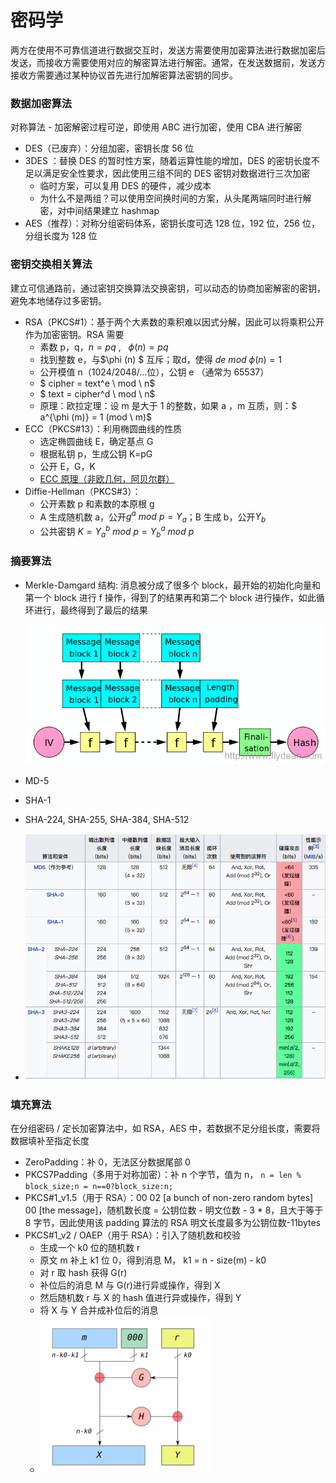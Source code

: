 # 密码学

两方在使用不可靠信道进行数据交互时，发送方需要使用加密算法进行数据加密后发送，而接收方需要使用对应的解密算法进行解密。通常，在发送数据前，发送方接收方需要通过某种协议首先进行加解密算法密钥的同步。

### 数据加密算法

对称算法 - 加密解密过程可逆，即使用 ABC 进行加密，使用 CBA 进行解密

- DES（已废弃）：分组加密，密钥长度 56 位
- 3DES ：替换 DES 的暂时性方案，随着运算性能的增加，DES 的密钥长度不足以满足安全性要求，因此使用三组不同的 DES 密钥对数据进行三次加密
  - 临时方案，可以复用 DES 的硬件，减少成本
  - 为什么不是两组？可以使用空间换时间的方案，从头尾两端同时进行解密，对中间结果建立 hashmap
- AES（推荐）：对称分组密码体系，密钥长度可选 128 位，192 位，256 位，分组长度为 128 位

### 密钥交换相关算法

建立可信通路前，通过密钥交换算法交换密钥，可以动态的协商加密解密的密钥，避免本地储存过多密钥。

- RSA（PKCS#1）：基于两个大素数的乘积难以因式分解，因此可以将乘积公开作为加密密钥。RSA 需要
  - 素数 p，q，$n = pq$ ,   $\phi(n)=pq$
  - 找到整数 e，与$\phi (n) $ 互斥；取d，使得 $de \ mod \ \phi (n) = 1$
  - 公开模值 n（1024/2048/...位），公钥 e （通常为 65537）
  - $ cipher = text^e \ mod \ n$
  - $ text = cipher^d \ mod \ n$
  - 原理：欧拉定理：设 m 是大于 1 的整数，如果 a ，m 互质，则：$ a^{\phi (m)} = 1 (mod \ m)$
- ECC（PKCS#13）：利用椭圆曲线的性质
  - 选定椭圆曲线 E，确定基点 G
  - 根据私钥 p，生成公钥 K=pG
  - 公开 E，G，K
  - [ECC 原理（非欧几何，阿贝尔群）](https://www.cnblogs.com/Kalafinaian/p/7392505.html)
- Diffie-Hellman（PKCS#3）：
  - 公开素数 p 和素数的本原根 g
  - A 生成随机数 a，公开$g^a \ mod \ p = Y_a$；B 生成 b，公开$Y_b$
  - 公共密钥 $K = {Y_a}^b \ mod \ p = {Y_b}^a \ mod \ p$

### 摘要算法

- Merkle-Damgard 结构: 消息被分成了很多个 block，最开始的初始化向量和第一个 block 进行 f 操作，得到了的结果再和第二个 block 进行操作，如此循环进行，最终得到了最后的结果

  ![](../images/Merkle-Damgard结构.png)

- MD-5
- SHA-1
- SHA-224, SHA-255, SHA-384, SHA-512
- ![](../images/摘要算法汇总.png)

### 填充算法

在分组密码 / 定长加密算法中，如 RSA，AES 中，若数据不足分组长度，需要将数据填补至指定长度

- ZeroPadding：补 0，无法区分数据尾部 0
- PKCS7Padding（多用于对称加密）：补 n 个字节，值为 n， `n = len % block_size;n = n==0?block_size:n;`
- PKCS#1_v1.5（用于 RSA）：00 02 [a bunch of non-zero random bytes] 00 [the message]，随机数长度 = 公钥位数 - 明文位数 - 3 \* 8，且大于等于 8 字节，因此使用该 padding 算法的 RSA 明文长度最多为公钥位数-11bytes
- PKCS#1_v2 / OAEP（用于 RSA）：引入了随机数和校验
  - 生成一个 k0 位的随机数 r
  - 原文 m 补上 k1 位 0，得到消息 M， k1 = n - size(m) - k0
  - 对 r 取 hash 获得 G(r)
  - 补位后的消息 M 与 G(r)进行异或操作，得到 X
  - 然后随机数 r 与 X 的 hash 值进行异或操作，得到 Y
  - 将 X 与 Y 合并成补位后的消息
  - ![](../images/OAEP.png)
